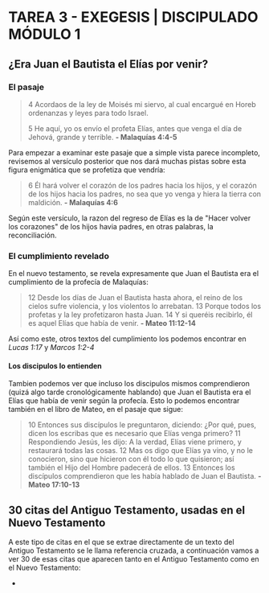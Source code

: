 # TAREA 3 - EXEGESIS | DISCIPULADO MÓDULO 1

## ¿Era Juan el Bautista el Elías por venir?

### El pasaje

> 4 Acordaos de la ley de Moisés mi siervo, al cual encargué en Horeb ordenanzas y leyes para todo Israel.
>
> 5 He aquí, yo os envío el profeta Elías, antes que venga el día de Jehová, grande y terrible.
> **- Malaquías 4:4-5**

Para empezar a examinar este pasaje que a simple vista parece incompleto, revisemos al versículo posterior que nos dará muchas pistas sobre esta figura enigmática que se profetiza que vendría:

> 6 Él hará volver el corazón de los padres hacia los hijos, y el corazón de los hijos hacia los padres, no sea que yo venga y hiera la tierra con maldición.
> **- Malaquías 4:6**

Según este versículo, la razon del regreso de Elías es la de "Hacer volver los corazones" de los hijos havia padres, en otras palabras, la reconciliación.

### El cumplimiento revelado

En el nuevo testamento, se revela expresamente que Juan el Bautista era el cumplimiento de la profecía de Malaquías:

> 12 Desde los días de Juan el Bautista hasta ahora, el reino de los cielos sufre violencia, y los violentos lo arrebatan.
> 13 Porque todos los profetas y la ley profetizaron hasta Juan.
> 14 Y si queréis recibirlo, él es aquel Elías que había de venir.
> **- Mateo 11:12-14**

Así como este, otros textos del cumplimiento los podemos encontrar en _Lucas 1:17_ y _Marcos 1:2-4_

#### Los discipulos lo entienden

Tambien podemos ver que incluso los discipulos mismos comprendieron (quizá algo tarde cronológicamente hablando) que Juan el Bautista era el Elías que había de venir según la profecía. Esto lo podemos encontrar también en el libro de Mateo, en el pasaje que sigue:

> 10 Entonces sus discípulos le preguntaron, diciendo: ¿Por qué, pues, dicen los escribas que es necesario que Elías venga primero?
> 11 Respondiendo Jesús, les dijo: A la verdad, Elías viene primero, y restaurará todas las cosas.
> 12 Mas os digo que Elías ya vino, y no le conocieron, sino que hicieron con él todo lo que quisieron; así también el Hijo del Hombre padecerá de ellos.
> 13 Entonces los discípulos comprendieron que les había hablado de Juan el Bautista.
> **- Mateo 17:10-13**

## 30 citas del Antiguo Testamento, usadas en el Nuevo Testamento

A este tipo de citas en el que se extrae directamente de un texto del Antiguo Testamento se le llama referencia cruzada, a continuación vamos a ver 30 de esas citas que aparecen tanto en el Antiguo Testamento como en el Nuevo Testamento:

- 